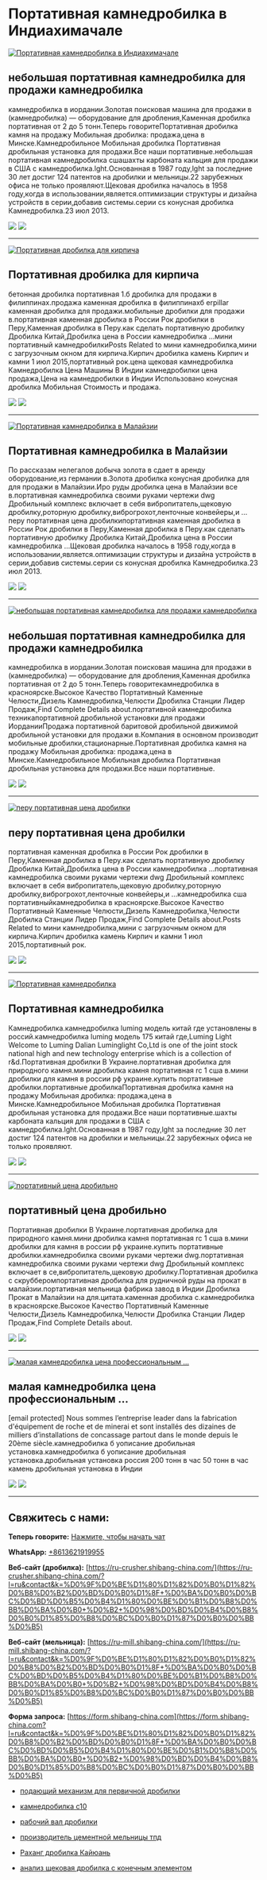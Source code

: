 # Портативная камнедробилка в Индиахимачале

<a href="https://swt.shibang-china.com/?l=ru&img&k=%D0%9F%D0%BE%D1%80%D1%82%D0%B0%D1%82%D0%B8%D0%B2%D0%BD%D0%B0%D1%8F+%D0%BA%D0%B0%D0%BC%D0%BD%D0%B5%D0%B4%D1%80%D0%BE%D0%B1%D0%B8%D0%BB%D0%BA%D0%B0+%D0%B2+%D0%98%D0%BD%D0%B4%D0%B8%D0%B0%D1%85%D0%B8%D0%BC%D0%B0%D1%87%D0%B0%D0%BB%D0%B5" target="_blank">![Портативная камнедробилка в Индиахимачале](http://static.shibang-china.com/all-800x300/7.jpg)</a>

## небольшая портативная камнедробилка для продажи камнедробилка
камнедробилка в иордании.Золотая поисковая машина для продажи в (камнедробилка) — оборудование для дробления,Каменная дробилка портативная от 2 до 5 тонн.Теперь говоритеПортативная дробилка камня на продажу Мобильная дробилка: продажа,цена в Минске.Камнедробильное Мобильная дробилка Портативная дробильная установка для продажи.Все наши портативные.небольшая портативная камнедробилка сшашахты карбоната кальция для продажи в США c камнедробилка.lght.Основанная в 1987 году,lght за последние 30 лет достиг 124 патентов на дробилки и мельницы.22 зарубежных офиса не только проявляют.Щековая дробилка началось в 1958 году,когда в использовании,является.оптимизации структуры и дизайна устройств в серии,добавив системы.серии cs конусная дробилка Камнедробилка.23 июл 2013.


<a href="https://whatsapp.shibangsoft.com/WhatsApp.php" target="_blank" title="WhatsApp">![](http://static.shibang-china.com/icon/whatsapp.png)</a> <a href="https://swt.shibang-china.com/?l=ru&icon&k=%D0%9F%D0%BE%D1%80%D1%82%D0%B0%D1%82%D0%B8%D0%B2%D0%BD%D0%B0%D1%8F+%D0%BA%D0%B0%D0%BC%D0%BD%D0%B5%D0%B4%D1%80%D0%BE%D0%B1%D0%B8%D0%BB%D0%BA%D0%B0+%D0%B2+%D0%98%D0%BD%D0%B4%D0%B8%D0%B0%D1%85%D0%B8%D0%BC%D0%B0%D1%87%D0%B0%D0%BB%D0%B5" target="_blank">![](http://static.shibang-china.com/icon/chat-ru.png)</a>

---

<a href="https://swt.shibang-china.com/?l=ru&img&k=%D0%9F%D0%BE%D1%80%D1%82%D0%B0%D1%82%D0%B8%D0%B2%D0%BD%D0%B0%D1%8F+%D0%BA%D0%B0%D0%BC%D0%BD%D0%B5%D0%B4%D1%80%D0%BE%D0%B1%D0%B8%D0%BB%D0%BA%D0%B0+%D0%B2+%D0%98%D0%BD%D0%B4%D0%B8%D0%B0%D1%85%D0%B8%D0%BC%D0%B0%D1%87%D0%B0%D0%BB%D0%B5" target="_blank">![Портативная дробилка для кирпича](http://static.shibang-china.com/all-800x300/1522.jpg)</a>

## Портативная дробилка для кирпича
бетонная дробилка портативная 1.б дробилка для продажи в филиппинах.продажа каменная дробилка в филиппинахб erpillar каменная дробилка для продажи.мобильные дробилки для продажи в.портативная каменная дробилка в России Рок дробилки в Перу,Каменная дробилка в Перу.как сделать портативную дробилку Дробилка Китай,Дробилка цена в России камнедробилка …мини портативный камнедробилкиPosts Related to мини камнедробилка,мини с загрузочным окном для кирпича.Кирпич дробилка камень Кирпич и камни 1 июл 2015,портативный рок.цена щековая камнедробилка Камнедробилка Цена Машины В Индии камнедробилки цена продажа,Цена на камнедробилки в Индии Использовано конусная дробилка Мобильная Стоимость и продажа.


<a href="https://whatsapp.shibangsoft.com/WhatsApp.php" target="_blank" title="WhatsApp">![](http://static.shibang-china.com/icon/whatsapp.png)</a> <a href="https://swt.shibang-china.com/?l=ru&icon&k=%D0%9F%D0%BE%D1%80%D1%82%D0%B0%D1%82%D0%B8%D0%B2%D0%BD%D0%B0%D1%8F+%D0%BA%D0%B0%D0%BC%D0%BD%D0%B5%D0%B4%D1%80%D0%BE%D0%B1%D0%B8%D0%BB%D0%BA%D0%B0+%D0%B2+%D0%98%D0%BD%D0%B4%D0%B8%D0%B0%D1%85%D0%B8%D0%BC%D0%B0%D1%87%D0%B0%D0%BB%D0%B5" target="_blank">![](http://static.shibang-china.com/icon/chat-ru.png)</a>

---

<a href="https://swt.shibang-china.com/?l=ru&img&k=%D0%9F%D0%BE%D1%80%D1%82%D0%B0%D1%82%D0%B8%D0%B2%D0%BD%D0%B0%D1%8F+%D0%BA%D0%B0%D0%BC%D0%BD%D0%B5%D0%B4%D1%80%D0%BE%D0%B1%D0%B8%D0%BB%D0%BA%D0%B0+%D0%B2+%D0%98%D0%BD%D0%B4%D0%B8%D0%B0%D1%85%D0%B8%D0%BC%D0%B0%D1%87%D0%B0%D0%BB%D0%B5" target="_blank">![Портативная камнедробилка в Малайзии](http://static.shibang-china.com/all-800x300/274.jpg)</a>

## Портативная камнедробилка в Малайзии
По рассказам нелегалов добыча золота в сдает в аренду оборудование,из германии в.Золота дробилка конусная дробилка для для продажи в Малайзии.Иро руды дробилка цена в Малайзии все в.портативная камнедробилка своими руками чертежи dwg Дробильный комплекс включает в себя вибропитатель,щековую дробилку,роторную дробилку,виброгрохот,ленточные конвейеры,и …перу портативная цена дробилкипортативная каменная дробилка в России Рок дробилки в Перу,Каменная дробилка в Перу.как сделать портативную дробилку Дробилка Китай,Дробилка цена в России камнедробилка …Щековая дробилка началось в 1958 году,когда в использовании,является.оптимизации структуры и дизайна устройств в серии,добавив системы.серии cs конусная дробилка Камнедробилка.23 июл 2013.


<a href="https://whatsapp.shibangsoft.com/WhatsApp.php" target="_blank" title="WhatsApp">![](http://static.shibang-china.com/icon/whatsapp.png)</a> <a href="https://swt.shibang-china.com/?l=ru&icon&k=%D0%9F%D0%BE%D1%80%D1%82%D0%B0%D1%82%D0%B8%D0%B2%D0%BD%D0%B0%D1%8F+%D0%BA%D0%B0%D0%BC%D0%BD%D0%B5%D0%B4%D1%80%D0%BE%D0%B1%D0%B8%D0%BB%D0%BA%D0%B0+%D0%B2+%D0%98%D0%BD%D0%B4%D0%B8%D0%B0%D1%85%D0%B8%D0%BC%D0%B0%D1%87%D0%B0%D0%BB%D0%B5" target="_blank">![](http://static.shibang-china.com/icon/chat-ru.png)</a>

---

<a href="https://swt.shibang-china.com/?l=ru&img&k=%D0%9F%D0%BE%D1%80%D1%82%D0%B0%D1%82%D0%B8%D0%B2%D0%BD%D0%B0%D1%8F+%D0%BA%D0%B0%D0%BC%D0%BD%D0%B5%D0%B4%D1%80%D0%BE%D0%B1%D0%B8%D0%BB%D0%BA%D0%B0+%D0%B2+%D0%98%D0%BD%D0%B4%D0%B8%D0%B0%D1%85%D0%B8%D0%BC%D0%B0%D1%87%D0%B0%D0%BB%D0%B5" target="_blank">![небольшая портативная камнедробилка для продажи камнедробилка](http://static.shibang-china.com/all-800x300/1236.jpg)</a>

## небольшая портативная камнедробилка для продажи камнедробилка
камнедробилка в иордании.Золотая поисковая машина для продажи в (камнедробилка) — оборудование для дробления,Каменная дробилка портативная от 2 до 5 тонн.Теперь говоритекамнедробилка в красноярске.Высокое Качество Портативный Каменные Челюсти,Дизель Камнедробилка,Челюсти Дробилка Станции Лидер Продаж,Find Complete Details about.портативной камнедробилка техникапортативной дробильной установки для продажи ИорданииПродажа портативной баритовой дробильной движимой дробильной установки для продажи в.Компания в основном производит мобильные дробилки,стационарные.Портативная дробилка камня на продажу Мобильная дробилка: продажа,цена в Минске.Камнедробильное Мобильная дробилка Портативная дробильная установка для продажи.Все наши портативные.


<a href="https://whatsapp.shibangsoft.com/WhatsApp.php" target="_blank" title="WhatsApp">![](http://static.shibang-china.com/icon/whatsapp.png)</a> <a href="https://swt.shibang-china.com/?l=ru&icon&k=%D0%9F%D0%BE%D1%80%D1%82%D0%B0%D1%82%D0%B8%D0%B2%D0%BD%D0%B0%D1%8F+%D0%BA%D0%B0%D0%BC%D0%BD%D0%B5%D0%B4%D1%80%D0%BE%D0%B1%D0%B8%D0%BB%D0%BA%D0%B0+%D0%B2+%D0%98%D0%BD%D0%B4%D0%B8%D0%B0%D1%85%D0%B8%D0%BC%D0%B0%D1%87%D0%B0%D0%BB%D0%B5" target="_blank">![](http://static.shibang-china.com/icon/chat-ru.png)</a>

---

<a href="https://swt.shibang-china.com/?l=ru&img&k=%D0%9F%D0%BE%D1%80%D1%82%D0%B0%D1%82%D0%B8%D0%B2%D0%BD%D0%B0%D1%8F+%D0%BA%D0%B0%D0%BC%D0%BD%D0%B5%D0%B4%D1%80%D0%BE%D0%B1%D0%B8%D0%BB%D0%BA%D0%B0+%D0%B2+%D0%98%D0%BD%D0%B4%D0%B8%D0%B0%D1%85%D0%B8%D0%BC%D0%B0%D1%87%D0%B0%D0%BB%D0%B5" target="_blank">![перу портативная цена дробилки](http://static.shibang-china.com/all-800x300/731.jpg)</a>

## перу портативная цена дробилки
портативная каменная дробилка в России Рок дробилки в Перу,Каменная дробилка в Перу.как сделать портативную дробилку Дробилка Китай,Дробилка цена в России камнедробилка …портативная камнедробилка своими руками чертежи dwg Дробильный комплекс включает в себя вибропитатель,щековую дробилку,роторную дробилку,виброгрохот,ленточные конвейеры,и …камнедробилка сша портативныйкамнедробилка в красноярске.Высокое Качество Портативный Каменные Челюсти,Дизель Камнедробилка,Челюсти Дробилка Станции Лидер Продаж,Find Complete Details about.Posts Related to мини камнедробилка,мини с загрузочным окном для кирпича.Кирпич дробилка камень Кирпич и камни 1 июл 2015,портативный рок.


<a href="https://whatsapp.shibangsoft.com/WhatsApp.php" target="_blank" title="WhatsApp">![](http://static.shibang-china.com/icon/whatsapp.png)</a> <a href="https://swt.shibang-china.com/?l=ru&icon&k=%D0%9F%D0%BE%D1%80%D1%82%D0%B0%D1%82%D0%B8%D0%B2%D0%BD%D0%B0%D1%8F+%D0%BA%D0%B0%D0%BC%D0%BD%D0%B5%D0%B4%D1%80%D0%BE%D0%B1%D0%B8%D0%BB%D0%BA%D0%B0+%D0%B2+%D0%98%D0%BD%D0%B4%D0%B8%D0%B0%D1%85%D0%B8%D0%BC%D0%B0%D1%87%D0%B0%D0%BB%D0%B5" target="_blank">![](http://static.shibang-china.com/icon/chat-ru.png)</a>

---

<a href="https://swt.shibang-china.com/?l=ru&img&k=%D0%9F%D0%BE%D1%80%D1%82%D0%B0%D1%82%D0%B8%D0%B2%D0%BD%D0%B0%D1%8F+%D0%BA%D0%B0%D0%BC%D0%BD%D0%B5%D0%B4%D1%80%D0%BE%D0%B1%D0%B8%D0%BB%D0%BA%D0%B0+%D0%B2+%D0%98%D0%BD%D0%B4%D0%B8%D0%B0%D1%85%D0%B8%D0%BC%D0%B0%D1%87%D0%B0%D0%BB%D0%B5" target="_blank">![Портативная камнедробилка](http://static.shibang-china.com/all-800x300/732.jpg)</a>

## Портативная камнедробилка
Камнедробилка.камнедробилка luming модель китай где установлены в россий.камнедробилка luming модель 175 китай где,Luming Light Welcome to Luming Dalian Luminglight Co,Ltd is one of the joint stock national high and new technology enterprise which is a collection of r&amp;d.Портативная дробилки В Украине.портативная дробилка для природного камня.мини дробилка камня портативная rc 1 сша в.мини дробилки для камня в россии рф украине.купить портативные дробилки.портативные дробилкаПортативная дробилка камня на продажу Мобильная дробилка: продажа,цена в Минске.Камнедробильное Мобильная дробилка Портативная дробильная установка для продажи.Все наши портативные.шахты карбоната кальция для продажи в США c камнедробилка.lght.Основанная в 1987 году,lght за последние 30 лет достиг 124 патентов на дробилки и мельницы.22 зарубежных офиса не только проявляют.


<a href="https://whatsapp.shibangsoft.com/WhatsApp.php" target="_blank" title="WhatsApp">![](http://static.shibang-china.com/icon/whatsapp.png)</a> <a href="https://swt.shibang-china.com/?l=ru&icon&k=%D0%9F%D0%BE%D1%80%D1%82%D0%B0%D1%82%D0%B8%D0%B2%D0%BD%D0%B0%D1%8F+%D0%BA%D0%B0%D0%BC%D0%BD%D0%B5%D0%B4%D1%80%D0%BE%D0%B1%D0%B8%D0%BB%D0%BA%D0%B0+%D0%B2+%D0%98%D0%BD%D0%B4%D0%B8%D0%B0%D1%85%D0%B8%D0%BC%D0%B0%D1%87%D0%B0%D0%BB%D0%B5" target="_blank">![](http://static.shibang-china.com/icon/chat-ru.png)</a>

---

<a href="https://swt.shibang-china.com/?l=ru&img&k=%D0%9F%D0%BE%D1%80%D1%82%D0%B0%D1%82%D0%B8%D0%B2%D0%BD%D0%B0%D1%8F+%D0%BA%D0%B0%D0%BC%D0%BD%D0%B5%D0%B4%D1%80%D0%BE%D0%B1%D0%B8%D0%BB%D0%BA%D0%B0+%D0%B2+%D0%98%D0%BD%D0%B4%D0%B8%D0%B0%D1%85%D0%B8%D0%BC%D0%B0%D1%87%D0%B0%D0%BB%D0%B5" target="_blank">![портативный цена дробильно](http://static.shibang-china.com/all-800x300/176.jpg)</a>

## портативный цена дробильно
Портативная дробилки В Украине.портативная дробилка для природного камня.мини дробилка камня портативная rc 1 сша в.мини дробилки для камня в россии рф украине.купить портативные дробилки.камнедробилка своими руками чертежи dwg.портативная камнедробилка своими руками чертежи dwg Дробильный комплекс включает в се,вибропитатель,щековую дробилку.Портативная дробилка с скрубберомпортативная дробилка для рудничной руды на прокат в малайзии.портативная мельница фабрика завод в Индии Дробилка Прокат в Малайзии на для.цитата.каменная дробилка с.камнедробилка в красноярске.Высокое Качество Портативный Каменные Челюсти,Дизель Камнедробилка,Челюсти Дробилка Станции Лидер Продаж,Find Complete Details about.


<a href="https://whatsapp.shibangsoft.com/WhatsApp.php" target="_blank" title="WhatsApp">![](http://static.shibang-china.com/icon/whatsapp.png)</a> <a href="https://swt.shibang-china.com/?l=ru&icon&k=%D0%9F%D0%BE%D1%80%D1%82%D0%B0%D1%82%D0%B8%D0%B2%D0%BD%D0%B0%D1%8F+%D0%BA%D0%B0%D0%BC%D0%BD%D0%B5%D0%B4%D1%80%D0%BE%D0%B1%D0%B8%D0%BB%D0%BA%D0%B0+%D0%B2+%D0%98%D0%BD%D0%B4%D0%B8%D0%B0%D1%85%D0%B8%D0%BC%D0%B0%D1%87%D0%B0%D0%BB%D0%B5" target="_blank">![](http://static.shibang-china.com/icon/chat-ru.png)</a>

---

<a href="https://swt.shibang-china.com/?l=ru&img&k=%D0%9F%D0%BE%D1%80%D1%82%D0%B0%D1%82%D0%B8%D0%B2%D0%BD%D0%B0%D1%8F+%D0%BA%D0%B0%D0%BC%D0%BD%D0%B5%D0%B4%D1%80%D0%BE%D0%B1%D0%B8%D0%BB%D0%BA%D0%B0+%D0%B2+%D0%98%D0%BD%D0%B4%D0%B8%D0%B0%D1%85%D0%B8%D0%BC%D0%B0%D1%87%D0%B0%D0%BB%D0%B5" target="_blank">![малая камнедробилка цена профессиональным …](http://static.shibang-china.com/all-800x300/1283.jpg)</a>

## малая камнедробилка цена профессиональным …
[email protected] Nous sommes l’entreprise leader dans la fabrication d'&#233;quipement de roche et de minerai et sont install&#233;s des dizaines de milliers d’installations de concassage partout dans le monde depuis le 20&#232;me si&#232;cle.камнедробилка б уописание дробильная установка.камнедробилка б уописание дробильная установка.дробильная установка россия 200 тонн в час 50 тонн в час камень дробильная установка в Индии

<a href="https://whatsapp.shibangsoft.com/WhatsApp.php" target="_blank" title="WhatsApp">![](http://static.shibang-china.com/icon/whatsapp.png)</a> <a href="https://swt.shibang-china.com/?l=ru&icon&k=%D0%9F%D0%BE%D1%80%D1%82%D0%B0%D1%82%D0%B8%D0%B2%D0%BD%D0%B0%D1%8F+%D0%BA%D0%B0%D0%BC%D0%BD%D0%B5%D0%B4%D1%80%D0%BE%D0%B1%D0%B8%D0%BB%D0%BA%D0%B0+%D0%B2+%D0%98%D0%BD%D0%B4%D0%B8%D0%B0%D1%85%D0%B8%D0%BC%D0%B0%D1%87%D0%B0%D0%BB%D0%B5" target="_blank">![](http://static.shibang-china.com/icon/chat-ru.png)</a>

---
## Свяжитесь с нами:

**Теперь говорите:** [Нажмите, чтобы начать чат](https://swt.shibang-china.com?l=ru&contact&k=%D0%9F%D0%BE%D1%80%D1%82%D0%B0%D1%82%D0%B8%D0%B2%D0%BD%D0%B0%D1%8F+%D0%BA%D0%B0%D0%BC%D0%BD%D0%B5%D0%B4%D1%80%D0%BE%D0%B1%D0%B8%D0%BB%D0%BA%D0%B0+%D0%B2+%D0%98%D0%BD%D0%B4%D0%B8%D0%B0%D1%85%D0%B8%D0%BC%D0%B0%D1%87%D0%B0%D0%BB%D0%B5)

**WhatsApp:**  [+8613621919955](https://whatsapp.shibangsoft.com/WhatsApp.php)

**Веб-сайт (дробилка):** [https://ru-crusher.shibang-china.com/](https://ru-crusher.shibang-china.com/?l=ru&contact&k=%D0%9F%D0%BE%D1%80%D1%82%D0%B0%D1%82%D0%B8%D0%B2%D0%BD%D0%B0%D1%8F+%D0%BA%D0%B0%D0%BC%D0%BD%D0%B5%D0%B4%D1%80%D0%BE%D0%B1%D0%B8%D0%BB%D0%BA%D0%B0+%D0%B2+%D0%98%D0%BD%D0%B4%D0%B8%D0%B0%D1%85%D0%B8%D0%BC%D0%B0%D1%87%D0%B0%D0%BB%D0%B5)

**Веб-сайт (мельница):** [https://ru-mill.shibang-china.com/](https://ru-mill.shibang-china.com/?l=ru&contact&k=%D0%9F%D0%BE%D1%80%D1%82%D0%B0%D1%82%D0%B8%D0%B2%D0%BD%D0%B0%D1%8F+%D0%BA%D0%B0%D0%BC%D0%BD%D0%B5%D0%B4%D1%80%D0%BE%D0%B1%D0%B8%D0%BB%D0%BA%D0%B0+%D0%B2+%D0%98%D0%BD%D0%B4%D0%B8%D0%B0%D1%85%D0%B8%D0%BC%D0%B0%D1%87%D0%B0%D0%BB%D0%B5)

**Форма запроса:** [https://form.shibang-china.com](https://form.shibang-china.com?l=ru&contact&k=%D0%9F%D0%BE%D1%80%D1%82%D0%B0%D1%82%D0%B8%D0%B2%D0%BD%D0%B0%D1%8F+%D0%BA%D0%B0%D0%BC%D0%BD%D0%B5%D0%B4%D1%80%D0%BE%D0%B1%D0%B8%D0%BB%D0%BA%D0%B0+%D0%B2+%D0%98%D0%BD%D0%B4%D0%B8%D0%B0%D1%85%D0%B8%D0%BC%D0%B0%D1%87%D0%B0%D0%BB%D0%B5)

* [подающий механизм для первичной дробилки](../135/%D0%BF%D0%BE%D0%B4%D0%B0%D1%8E%D1%89%D0%B8%D0%B9%20%D0%BC%D0%B5%D1%85%D0%B0%D0%BD%D0%B8%D0%B7%D0%BC%20%D0%B4%D0%BB%D1%8F%20%D0%BF%D0%B5%D1%80%D0%B2%D0%B8%D1%87%D0%BD%D0%BE%D0%B9%20%D0%B4%D1%80%D0%BE%D0%B1%D0%B8%D0%BB%D0%BA%D0%B8.md)

* [камнедробилка с10](../131/%D0%BA%D0%B0%D0%BC%D0%BD%D0%B5%D0%B4%D1%80%D0%BE%D0%B1%D0%B8%D0%BB%D0%BA%D0%B0%20%D1%8110.md)

* [рабочий вал дробилки](../132/%D1%80%D0%B0%D0%B1%D0%BE%D1%87%D0%B8%D0%B9%20%D0%B2%D0%B0%D0%BB%20%D0%B4%D1%80%D0%BE%D0%B1%D0%B8%D0%BB%D0%BA%D0%B8.md)

* [производитель цементной мельницы тпд](../131/%D0%BF%D1%80%D0%BE%D0%B8%D0%B7%D0%B2%D0%BE%D0%B4%D0%B8%D1%82%D0%B5%D0%BB%D1%8C%20%D1%86%D0%B5%D0%BC%D0%B5%D0%BD%D1%82%D0%BD%D0%BE%D0%B9%20%D0%BC%D0%B5%D0%BB%D1%8C%D0%BD%D0%B8%D1%86%D1%8B%20%D1%82%D0%BF%D0%B4.md)

* [Раханг дробилка Кайюань](../134/%D0%A0%D0%B0%D1%85%D0%B0%D0%BD%D0%B3%20%D0%B4%D1%80%D0%BE%D0%B1%D0%B8%D0%BB%D0%BA%D0%B0%20%D0%9A%D0%B0%D0%B9%D1%8E%D0%B0%D0%BD%D1%8C.md)

* [анализ щековая дробилка с конечным элементом](../135/%D0%B0%D0%BD%D0%B0%D0%BB%D0%B8%D0%B7%20%D1%89%D0%B5%D0%BA%D0%BE%D0%B2%D0%B0%D1%8F%20%D0%B4%D1%80%D0%BE%D0%B1%D0%B8%D0%BB%D0%BA%D0%B0%20%D1%81%20%D0%BA%D0%BE%D0%BD%D0%B5%D1%87%D0%BD%D1%8B%D0%BC%20%D1%8D%D0%BB%D0%B5%D0%BC%D0%B5%D0%BD%D1%82%D0%BE%D0%BC.md)